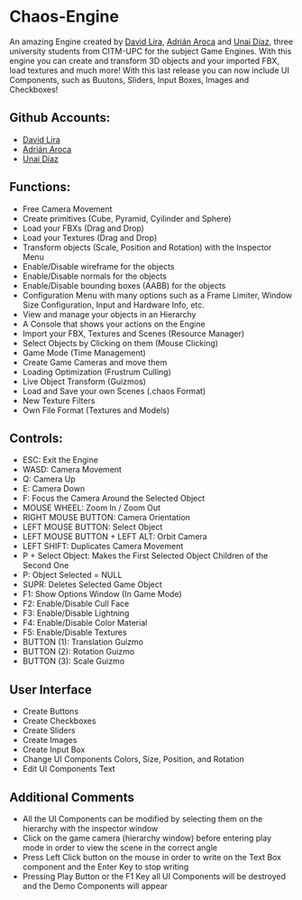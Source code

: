 # Chaos-Engine

An amazing Engine created by [David Lira](https://github.com/davidlira19), [Adrián Aroca](https://github.com/adrianam4) and [Unai Díaz](https://github.com/unaidiaz), three university students from CITM-UPC for the subject Game Engines. 
With this engine you can create and transform 3D objects and your imported FBX, load textures and much more!
With this last release you can now include UI Components, such as Buutons, Sliders, Input Boxes, Images and Checkboxes!


## Github Accounts:

- [David Lira](https://github.com/davidlira19)
- [Adrián Aroca](https://github.com/adrianam4)
- [Unai Díaz](https://github.com/unaidiaz)


## Functions:

- Free Camera Movement
- Create primitives (Cube, Pyramid, Cyilinder and Sphere)
- Load your FBXs (Drag and Drop)
- Load your Textures (Drag and Drop)
- Transform objects (Scale, Position and Rotation) with the Inspector Menu
- Enable/Disable wireframe for the objects
- Enable/Disable normals for the objects
- Enable/Disable bounding boxes (AABB) for the objects
- Configuration Menu with many options such as a Frame Limiter, Window Size Configuration, Input and Hardware Info, etc.
- View and manage your objects in an Hierarchy
- A Console that shows your actions on the Engine
- Import your FBX, Textures and Scenes (Resource Manager)
- Select Objects by Clicking on them (Mouse Clicking)
- Game Mode (Time Management)
- Create Game Cameras and move them
- Loading Optimization (Frustrum Culling)
- Live Object Transform (Guizmos)
- Load and Save your own Scenes (.chaos Format)
- New Texture Filters
- Own File Format (Textures and Models)


## Controls:

- ESC: Exit the Engine
- WASD: Camera Movement
- Q: Camera Up
- E: Camera Down
- F: Focus the Camera Around the Selected Object
- MOUSE WHEEL: Zoom In / Zoom Out
- RIGHT MOUSE BUTTON: Camera Orientation
- LEFT MOUSE BUTTON: Select Object
- LEFT MOUSE BUTTON + LEFT ALT: Orbit Camera
- LEFT SHIFT: Duplicates Camera Movement
- P + Select Object: Makes the First Selected Object Children of the Second One
- P: Object Selected = NULL
- SUPR: Deletes Selected Game Object
- F1: Show Options Window (In Game Mode)
- F2: Enable/Disable Cull Face
- F3: Enable/Disable Lightning
- F4: Enable/Disable Color Material
- F5: Enable/Disable Textures
- BUTTON (1): Translation Guizmo
- BUTTON (2): Rotation Guizmo
- BUTTON (3): Scale Guizmo


## User Interface

- Create Buttons
- Create Checkboxes
- Create Sliders
- Create Images
- Create Input Box
- Change UI Components Colors, Size, Position, and Rotation
- Edit UI Components Text


## Additional Comments

- All the UI Components can be modified by selecting them on the hierarchy with the inspector window
- Click on the game camera (hierarchy window) before entering play mode in order to view the scene in the correct angle
- Press Left Click button on the mouse in order to write on the Text Box component and the Enter Key to stop writing
- Pressing Play Button or the F1 Key all UI Components will be destroyed and the Demo Components will appear